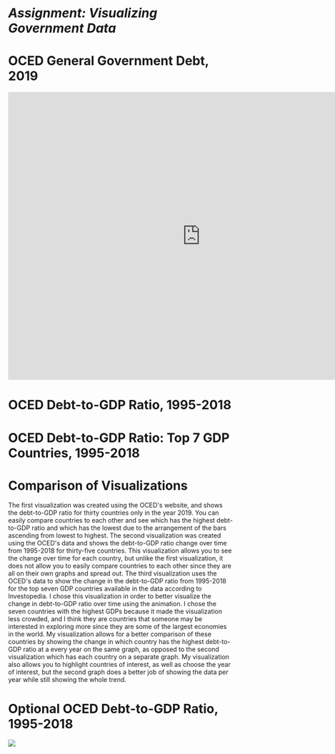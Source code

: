# *Assignment: Visualizing Government Data*

# OCED General Government Debt, 2019
<iframe src="https://data.oecd.org/chart/6gIj" width="860" height="645" style="border: 0" mozallowfullscreen="true" webkitallowfullscreen="true" allowfullscreen="true"><a href="https://data.oecd.org/chart/6gIj" target="_blank">OECD Chart: General government debt, Total, % of GDP, Annual, 2019</a></iframe>

# OCED Debt-to-GDP Ratio, 1995-2018
<div class="flourish-embed flourish-chart" data-src="visualisation/5280318"><script src="https://public.flourish.studio/resources/embed.js"></script></div>

# OCED Debt-to-GDP Ratio: Top 7 GDP Countries, 1995-2018
<div class="flourish-embed flourish-chart" data-src="visualisation/5281097"><script src="https://public.flourish.studio/resources/embed.js"></script></div>

# Comparison of Visualizations

The first visualization was created using the OCED's website, and shows the debt-to-GDP ratio for thirty countries only in the year 2019. You can easily compare countries to each other and see which has the highest debt-to-GDP ratio and which has the lowest due to the arrangement of the bars ascending from lowest to highest. The second visualization was created using the OCED's data and shows the debt-to-GDP ratio change over time from 1995-2018 for thirty-five countries. This visualization allows you to see the change over time for each country, but unlike the first visualization, it does not allow you to easily compare countries to each other since they are all on their own graphs and spread out. The third visualization uses the OCED's data to show the change in the debt-to-GDP ratio from 1995-2018 for the top seven GDP countries available in the data according to Investopedia. I chose this visualization in order to better visualize the change in debt-to-GDP ratio over time using the animation. I chose the seven countries with the highest GDPs because it made the visualization less crowded, and I think they are countries that someone may be interested in exploring more since they are some of the largest economies in the world. My visualization allows for a better comparison of these countries by showing the change in which country has the highest debt-to-GDP ratio at a every year on the same graph, as opposed to the second visualization which has each country on a separate graph. My visualization also allows you to highlight countries of interest, as well as choose the year of interest, but the second graph does a better job of showing the data per year while still showing the whole trend.

# Optional OCED Debt-to-GDP Ratio, 1995-2018
<div class='tableauPlaceholder' id='viz1613883809764' style='position: relative'><noscript><a href='https:&#47;&#47;www.ryansleeper.com&#47;'><img alt=' ' src='https:&#47;&#47;public.tableau.com&#47;static&#47;images&#47;66&#47;66CG77RWX&#47;1_rss.png' style='border: none' /></a></noscript><object class='tableauViz'  style='display:none;'><param name='host_url' value='https%3A%2F%2Fpublic.tableau.com%2F' /> <param name='embed_code_version' value='3' /> <param name='path' value='shared&#47;66CG77RWX' /> <param name='toolbar' value='yes' /><param name='static_image' value='https:&#47;&#47;public.tableau.com&#47;static&#47;images&#47;66&#47;66CG77RWX&#47;1.png' /> <param name='animate_transition' value='yes' /><param name='display_static_image' value='yes' /><param name='display_spinner' value='yes' /><param name='display_overlay' value='yes' /><param name='display_count' value='yes' /></object></div>                <script type='text/javascript'>                    var divElement = document.getElementById('viz1613883809764');                    var vizElement = divElement.getElementsByTagName('object')[0];                    vizElement.style.width='600px';vizElement.style.height='377px';                    var scriptElement = document.createElement('script');                    scriptElement.src = 'https://public.tableau.com/javascripts/api/viz_v1.js';                    vizElement.parentNode.insertBefore(scriptElement, vizElement);                </script>          
